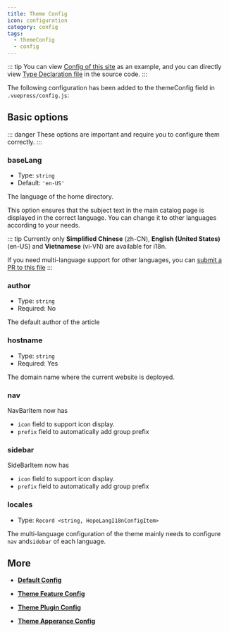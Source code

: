 ```yaml
---
title: Theme Config
icon: configuration
category: config
tags:
  - themeConfig
  - config
---
```


::: tip
You can view [Config of this site][docs-config] as an example, and you can directly view [Type Declaration file](https://github.com/Mister-Hope/vuepress-theme-hope/blob/master/packages/theme/types/hopeConfig.d.ts) in the source code.
:::

The following configuration has been added to the themeConfig field in `.vuepress/config.js`:

## Basic options

::: danger
These options are important and require you to configure them correctly.
:::

### baseLang

- Type: `string`
- Default: `'en-US'`

The language of the home directory.

This option ensures that the subject text in the main catalog page is displayed in the correct language. You can change it to other languages according to your needs.

::: tip
Currently only **Simplified Chinese** (zh-CN), **English (United States)** (en-US) and **Vietnamese** (vi-VN) are available for i18n.

If you need multi-language support for other languages, you can [submit a PR to this file](https://github.com/Mister-Hope/vuepress-theme-hope/blob/master/packages/shared-utils/lib/i18n/config.ts)
:::

### author

- Type: `string`
- Required: No

The default author of the article

### hostname

- Type: `string`
- Required: Yes

The domain name where the current website is deployed.

### nav <MyBadge text="improved" type="warn" />

NavBarItem now has

- `icon` field to support icon display.
- `prefix` field to automatically add group prefix

### sidebar <MyBadge text="improved" type="warn" />

SideBarItem now has

- `icon` field to support icon display.
- `prefix` field to automatically add group prefix

### locales

- Type: `Record <string, HopeLangI18nConfigItem>`

The multi-language configuration of the theme mainly needs to configure `nav` and`sidebar` of each language.

## More

- [**Default Config**](default.md)

- [**Theme Feature Config**](feature.md)

- [**Theme Plugin Config**](plugin.md)

- [**Theme Apperance Config**](apperance.md)

[docs-config]: https://github.com/Mister-Hope/vuepress-theme-hope/blob/master/docs/theme/src/.vuepress/config.js

